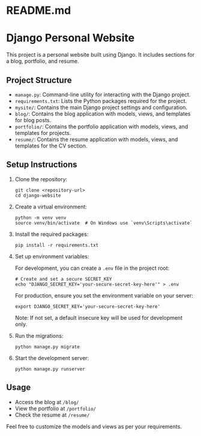# README.md

# Django Personal Website

This project is a personal website built using Django. It includes sections for a blog, portfolio, and resume.

## Project Structure

- `manage.py`: Command-line utility for interacting with the Django project.
- `requirements.txt`: Lists the Python packages required for the project.
- `mysite/`: Contains the main Django project settings and configuration.
- `blog/`: Contains the blog application with models, views, and templates for blog posts.
- `portfolio/`: Contains the portfolio application with models, views, and templates for projects.
- `resume/`: Contains the resume application with models, views, and templates for the CV section.

## Setup Instructions

1. Clone the repository:
   ```
   git clone <repository-url>
   cd django-website
   ```

2. Create a virtual environment:
   ```
   python -m venv venv
   source venv/bin/activate  # On Windows use `venv\Scripts\activate`
   ```

3. Install the required packages:
   ```
   pip install -r requirements.txt
   ```

4. Set up environment variables:
   
   For development, you can create a `.env` file in the project root:
   ```
   # Create and set a secure SECRET_KEY
   echo "DJANGO_SECRET_KEY='your-secure-secret-key-here'" > .env
   ```
   
   For production, ensure you set the environment variable on your server:
   ```
   export DJANGO_SECRET_KEY='your-secure-secret-key-here'
   ```
   
   Note: If not set, a default insecure key will be used for development only.

5. Run the migrations:
   ```
   python manage.py migrate
   ```

6. Start the development server:
   ```
   python manage.py runserver
   ```

## Usage

- Access the blog at `/blog/`
- View the portfolio at `/portfolio/`
- Check the resume at `/resume/`

Feel free to customize the models and views as per your requirements.